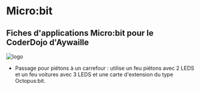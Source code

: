 # Micro:bit
## Fiches d'applications Micro:bit pour le CoderDojo d'Aywaille
![logo](https://github.com/user-attachments/assets/c25dd12c-955f-49b4-9bcc-fe5c85328657)

- Passage pour piétons à un carrefour : utilise un feu piétons avec 2 LEDS et un feu voitures avec 3 LEDS et une carte d'extension du type Octopus:bit.
